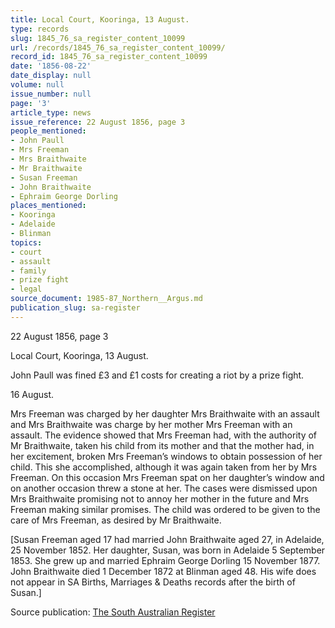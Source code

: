 ```yaml
---
title: Local Court, Kooringa, 13 August.
type: records
slug: 1845_76_sa_register_content_10099
url: /records/1845_76_sa_register_content_10099/
record_id: 1845_76_sa_register_content_10099
date: '1856-08-22'
date_display: null
volume: null
issue_number: null
page: '3'
article_type: news
issue_reference: 22 August 1856, page 3
people_mentioned:
- John Paull
- Mrs Freeman
- Mrs Braithwaite
- Mr Braithwaite
- Susan Freeman
- John Braithwaite
- Ephraim George Dorling
places_mentioned:
- Kooringa
- Adelaide
- Blinman
topics:
- court
- assault
- family
- prize fight
- legal
source_document: 1985-87_Northern__Argus.md
publication_slug: sa-register
---
```


22 August 1856, page 3

Local Court, Kooringa, 13 August.

John Paull was fined £3 and £1 costs for creating a riot by a prize fight.

16 August.

Mrs Freeman was charged by her daughter Mrs Braithwaite with an assault and Mrs Braithwaite was charge by her mother Mrs Freeman with an assault.  The evidence showed that Mrs Freeman had, with the authority of Mr Braithwaite, taken his child from its mother and that the mother had, in her excitement, broken Mrs Freeman’s windows to obtain possession of her child.  This she accomplished, although it was again taken from her by Mrs Freeman.  On this occasion Mrs Freeman spat on her daughter’s window and on another occasion threw a stone at her.  The cases were dismissed upon Mrs Braithwaite promising not to annoy her mother in the future and Mrs Freeman making similar promises.  The child was ordered to be given to the care of Mrs Freeman, as desired by Mr Braithwaite.

[Susan Freeman aged 17 had married John Braithwaite aged 27, in Adelaide, 25 November 1852.  Her daughter, Susan, was born in Adelaide 5 September 1853.  She grew up and married Ephraim George Dorling 15 November 1877.  John Braithwaite died 1 December 1872 at Blinman aged 48.  His wife does not appear in SA Births, Marriages & Deaths records after the birth of Susan.]

Source publication: [The South Australian Register](/publications/sa-register/)
